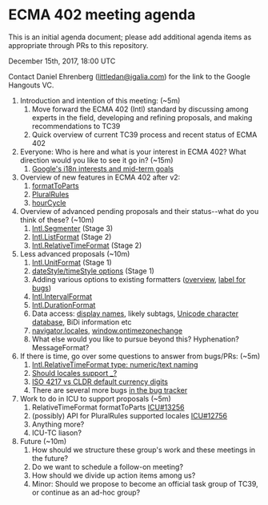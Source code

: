 # ECMA 402 meeting agenda

This is an initial agenda document; please add additional agenda items as appropriate through PRs to this repository.

December 15th, 2017, 18:00 UTC

Contact Daniel Ehrenberg (littledan@igalia.com) for the link to the Google Hangouts VC.

1. Introduction and intention of this meeting: (~5m)
    1. Move forward the ECMA 402 (Intl) standard by discussing among experts in the field, developing and refining proposals, and making recommendations to TC39
    1. Quick overview of current TC39 process and recent status of ECMA 402
1. Everyone: Who is here and what is your interest in ECMA 402? What direction would you like to see it go in? (~15m)
    1. [Google's i18n interests and mid-term goals](https://goo.gl/wKcA6w)
1. Overview of new features in ECMA 402 after v2:
    1. [formatToParts](https://github.com/tc39/ecma402/issues/47)
    1. [PluralRules](https://github.com/tc39/proposal-intl-plural-rules)
    1. [hourCycle](https://github.com/tc39/ecma402/pull/135)
1. Overview of advanced pending proposals and their status--what do you think of these? (~10m)
    1. [Intl.Segmenter](https://github.com/tc39/proposal-intl-segmenter) (Stage 3)
    1. [Intl.ListFormat](https://github.com/tc39/proposal-intl-list-format) (Stage 2)
    1. [Intl.RelativeTimeFormat](https://github.com/tc39/proposal-intl-relative-time) (Stage 2)
1. Less advanced proposals (~10m)
    1. [Intl.UnitFormat](https://github.com/tc39/ecma402/issues/32)  (Stage 1)
    1. [dateStyle/timeStyle options](https://github.com/tc39/proposal-ecma402-datetime-style) (Stage 1)
    1. Adding various options to existing formatters ([overview](https://github.com/tc39/ecma402/issues/186#issuecomment-338788856), [label for bugs](https://github.com/tc39/ecma402/labels/option))
    1. [Intl.IntervalFormat](https://github.com/tc39/ecma402/issues/188)
    1. [Intl.DurationFormat](https://github.com/tc39/ecma402/issues/47)
    1. Data access: [display names](https://github.com/tc39/ecma402/issues/31), likely subtags, [Unicode character database](https://github.com/tc39/ecma402/issues/90), BiDi information etc
    1. [navigator.locales](https://github.com/whatwg/html/pull/3046), [window.ontimezonechange](https://github.com/whatwg/html/pull/3047)
    1. What else would you like to pursue beyond this? Hyphenation? MessageFormat?
1. If there is time, go over some questions to answer from bugs/PRs: (~5m)
    1. [Intl.RelativeTimeFormat type: numeric/text naming](https://github.com/tc39/proposal-intl-relative-time/issues/54)
    1. [Should locales support _?](https://github.com/tc39/proposal-intl-locale/issues/7)
    1. [ISO 4217 vs CLDR default currency digits](https://github.com/tc39/ecma402/issues/134)
    1. There are several more bugs [in the bug tracker](https://github.com/tc39/ecma402/issues)
1. Work to do in ICU to support proposals (~5m)
    1. RelativeTimeFormat formatToParts [ICU#13256](https://ssl.icu-project.org/trac/ticket/13256)
    1. (possibly) API for PluralRules supported locales [ICU#12756](https://ssl.icu-project.org/trac/ticket/12756)
    1. Anything more?
    1. ICU-TC liason?
1. Future (~10m)
    1. How should we structure these group's work and these meetings in the future?
    1. Do we want to schedule a follow-on meeting?
    1. How should we divide up action items among us?
    1. Minor: Should we propose to become an official task group of TC39, or continue as an ad-hoc group?
